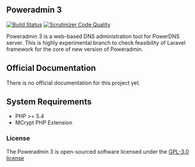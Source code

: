 ## Poweradmin 3

[![Build Status](https://travis-ci.org/BlueManLine/poweradmin3.svg)](https://travis-ci.org/BlueManLine/poweradmin3) [![Scrutinizer Code Quality](https://scrutinizer-ci.com/g/BlueManLine/poweradmin3/badges/quality-score.png?b=master)](https://scrutinizer-ci.com/g/BlueManLine/poweradmin3/?branch=master)

Poweradmin 3 is a web-based DNS administration tool for PowerDNS server.
This is highly experimental branch to check feasibility of Laravel framework for the core of new version of Poweradmin.

## Official Documentation

There is no official documentation for this project yet.

## System Requirements

  - PHP >= 5.4
  - MCrypt PHP Extension

### License

The Poweradmin 3 is open-sourced software licensed under the [GPL-3.0 license](http://opensource.org/licenses/GPL-3.0)
